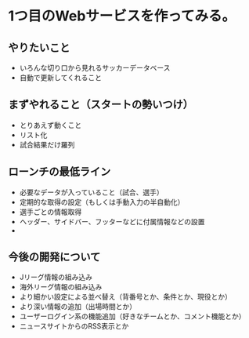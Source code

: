 # 1つ目のWebサービスを作ってみる。
## やりたいこと

* いろんな切り口から見れるサッカーデータベース
* 自動で更新してくれること

## まずやれること（スタートの勢いつけ）

* とりあえず動くこと
* リスト化
* 試合結果だけ羅列


## ローンチの最低ライン

* 必要なデータが入っていること（試合、選手）
* 定期的な取得の設定（もしくは手動入力の半自動化）
* 選手ごとの情報取得
* ヘッダー、サイドバー、フッターなどに付属情報などの設置
* 

## 今後の開発について

* Jリーグ情報の組み込み
* 海外リーグ情報の組み込み
* より細かい設定による並べ替え（背番号とか、条件とか、現役とか）
* より深い情報の追加（出場時間とか）
* ユーザーログイン系の機能追加（好きなチームとか、コメント機能とか）
* ニュースサイトからのRSS表示とか